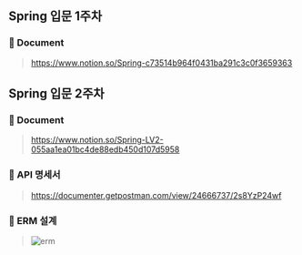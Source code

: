 ## Spring 입문 1주차

### 📖 Document
> https://www.notion.so/Spring-c73514b964f0431ba291c3c0f3659363

## Spring 입문 2주차

### 📖 Document
> https://www.notion.so/Spring-LV2-055aa1ea01bc4de88edb450d107d5958

### 📃 API 명세서
> https://documenter.getpostman.com/view/24666737/2s8YzP24wf

### 📃 ERM 설계
> ![erm](https://user-images.githubusercontent.com/72681875/205895053-32d8eeee-4998-4d41-8778-98ce097ac664.PNG)

